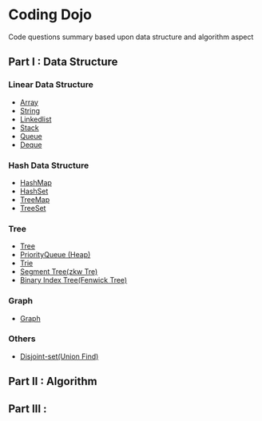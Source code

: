 # Coding Dojo
Code questions summary based upon data structure and algorithm aspect

## Part I : Data Structure
### Linear Data Structure
- [Array](./data_structure/array.md)
- [String](./data_structure/string.md)
- [Linkedlist](./data_structure/linkedlist.md)
- [Stack](./data_structure/stack.md)
- [Queue](./data_structure/queue.md)
- [Deque](./data_structure/deque.md)

### Hash Data Structure
- [HashMap]()
- [HashSet]()
- [TreeMap]()
- [TreeSet]()

### Tree
- [Tree]()
- [PriorityQueue (Heap)]()
- [Trie]()
- [Segment Tree(zkw Tre)]()
- [Binary Index Tree(Fenwick Tree)]()

### Graph
- [Graph]()

### Others
- [Disjoint-set(Union Find)]()

## Part II : Algorithm


## Part III : 
